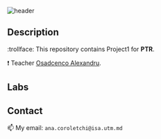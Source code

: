 ![header](https://capsule-render.vercel.app/api?type=waving&color=gradient&height=300&section=header&text=%20PTR&fontSize=90&animation=fadeIn&fontAlignY=38&desc=Corolețchi%20Ana%20FAF%20203)

## Description

:trollface:  This repository contains Project1 for **PTR**.

:exclamation:  Teacher [Osadcenco Alexandru](https://github.com/alexanderosadc).

## Labs


## Contact

:mailbox:  My email: `ana.coroletchi@isa.utm.md`